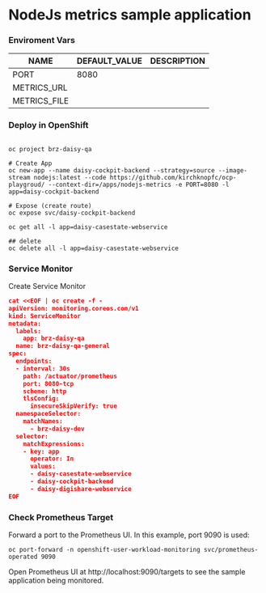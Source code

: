 # NodeJs metrics sample application


### Enviroment Vars

|NAME  |DEFAULT_VALUE |DESCRIPTION  |
|---------|---------|---------|
|PORT     |  8080       |         |
|METRICS_URL     |         |         |
|METRICS_FILE     |         |         |


### Deploy in OpenShift
```shell

oc project brz-daisy-qa

# Create App
oc new-app --name daisy-cockpit-backend --strategy=source --image-stream nodejs:latest --code https://github.com/kirchknopfc/ocp-playgroud/ --context-dir=/apps/nodejs-metrics -e PORT=8080 -l app=daisy-cockpit-backend

# Expose (create route)
oc expose svc/daisy-cockpit-backend

oc get all -l app=daisy-casestate-webservice

## delete 
oc delete all -l app=daisy-casestate-webservice
```

### Service Monitor
Create Service Monitor

```json
cat <<EOF | oc create -f -
apiVersion: monitoring.coreos.com/v1
kind: ServiceMonitor
metadata:
  labels:
    app: brz-daisy-qa
  name: brz-daisy-qa-general
spec:
  endpoints:
  - interval: 30s
    path: /actuator/prometheus
    port: 8080-tcp
    scheme: http
    tlsConfig:
      insecureSkipVerify: true
  namespaceSelector:
    matchNames:
      - brz-daisy-dev
  selector:
    matchExpressions:
    - key: app
      operator: In
      values:
      - daisy-casestate-webservice
      - daisy-cockpit-backend
      - daisy-digishare-webservice
EOF
```

### Check Prometheus Target
Forward a port to the Prometheus UI. In this example, port 9090 is used:
```
oc port-forward -n openshift-user-workload-monitoring svc/prometheus-operated 9090
```
Open Prometheus UI at http://localhost:9090/targets to see the sample application being monitored.